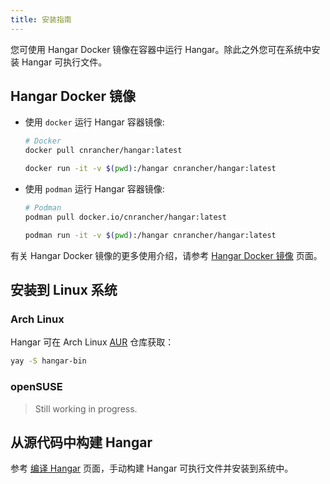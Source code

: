 ```yaml
---
title: 安装指南
---
```


您可使用 Hangar Docker 镜像在容器中运行 Hangar。除此之外您可在系统中安装 Hangar 可执行文件。

## Hangar Docker 镜像

- 使用 `docker` 运行 Hangar 容器镜像:

    ```sh
    # Docker
    docker pull cnrancher/hangar:latest

    docker run -it -v $(pwd):/hangar cnrancher/hangar:latest
    ```

- 使用 `podman` 运行 Hangar 容器镜像:

    ```sh
    # Podman
    podman pull docker.io/cnrancher/hangar:latest

    podman run -it -v $(pwd):/hangar cnrancher/hangar:latest
    ```

有关 Hangar Docker 镜像的更多使用介绍，请参考 [Hangar Docker 镜像](/docs/v1.7/docker-image) 页面。

## 安装到 Linux 系统

### Arch Linux

Hangar 可在 Arch Linux [AUR](https://aur.archlinux.org/packages/hangar-bin) 仓库获取：

```sh
yay -S hangar-bin
```

### openSUSE

> Still working in progress.

## 从源代码中构建 Hangar

参考 [编译 Hangar](/docs/v1.7/dev/build) 页面，手动构建 Hangar 可执行文件并安装到系统中。

